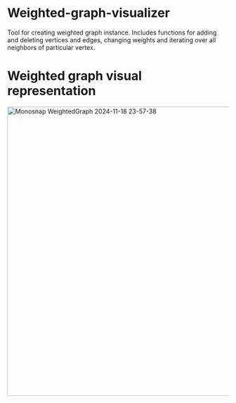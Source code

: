 # Weighted-graph-visualizer
Tool for creating weighted graph instance. Includes functions for adding and deleting vertices and edges, changing weights and iterating over all neighbors of particular vertex.

# Weighted graph visual representation
<img width="657" alt="Monosnap WeightedGraph 2024-11-18 23-57-38" src="https://github.com/user-attachments/assets/c7c5b894-26b1-4d55-8d22-ad2be9f787a7">

